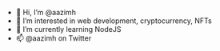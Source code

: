 - 👋 Hi, I’m @aazimh
- 👀 I’m interested in web development, cryptocurrency, NFTs
- 🌱 I’m currently learning NodeJS
- 📫 @aazimh on Twitter

<!---
aazimh/aazimh is a ✨ special ✨ repository because its `README.md` (this file) appears on your GitHub profile.
You can click the Preview link to take a look at your changes.
--->
